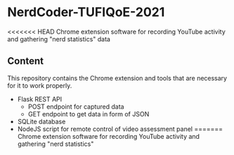 # NerdCoder-TUFIQoE-2021
<<<<<<< HEAD
Chrome extension software for recording YouTube activity and gathering "nerd statistics" data

## Content
This repository contains the Chrome extension and tools that are necessary for it 
to work properly.
- Flask REST API
    - POST endpoint for captured data
    - GET endpoint to get data in form of JSON
- SQLite database
- NodeJS script for remote control of video assessment panel
=======
Chrome extension software for recording YouTube activity and gathering "nerd statistics"

